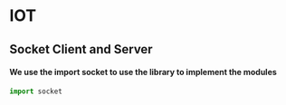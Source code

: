 # IOT
## Socket Client and Server
#### We use the import socket to use the library to implement the modules
```py
import socket
```
